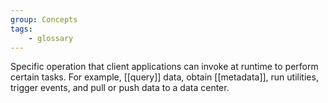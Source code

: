 ```yaml
---
group: Concepts
tags:
    - glossary
---
```

Specific operation that client applications can invoke at runtime to perform certain tasks. For example, [[query]] data, obtain [[metadata]], run utilities, trigger events, and pull or push data to a data center.